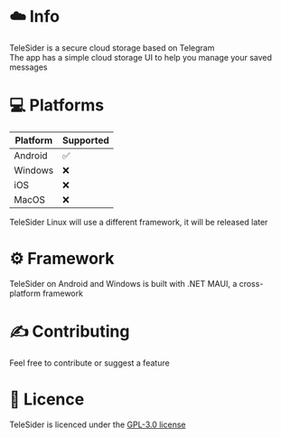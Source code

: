 # ☁️ Info
TeleSider is a secure cloud storage based on Telegram\
The app has a simple cloud storage UI to help you manage your saved messages

# 💻 Platforms
| Platform | Supported |
| ------- | ------------------ |
| Android | :white_check_mark: |
| Windows | :x: |
| iOS | :x: |
| MacOS | :x: |

TeleSider Linux will use a different framework, it will be released later

# ⚙️ Framework
TeleSider on Android and Windows is built with .NET MAUI, a cross-platform framework

# ✍️ Contributing
Feel free to contribute or suggest a feature

# 📄 Licence
TeleSider is licenced under the [GPL-3.0 license](https://github.com/TeleSider/TeleSider-MAUI-App/blob/master/LICENSE)
